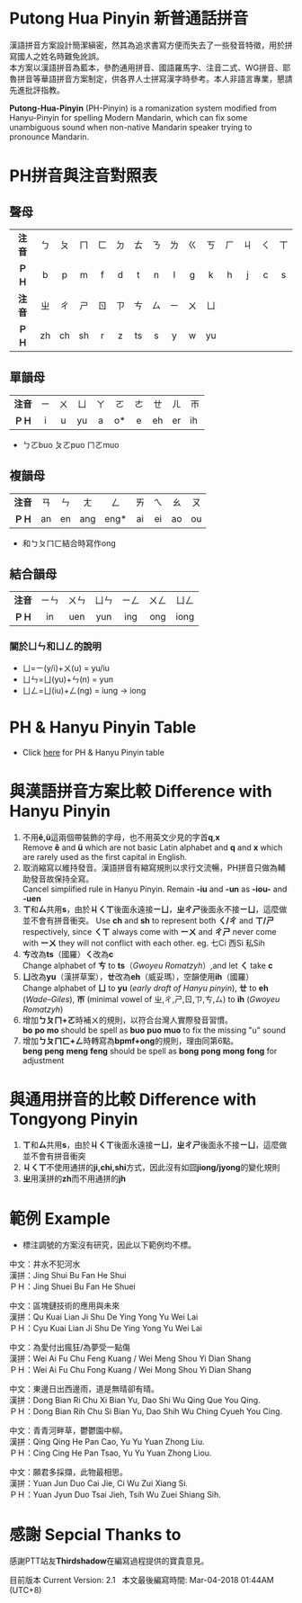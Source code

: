 # Putong Hua Pinyin 新普通話拼音
漢語拼音方案設計簡潔縝密，然其為追求書寫方便而失去了一些發音特徵，用於拼寫國人之姓名時難免訛誤。  
本方案以漢語拼音為藍本，參酌通用拼音、國語羅馬字、注音二式、WG拼音、耶魯拼音等華語拼音方案制定，供各界人士拼寫漢字時參考。本人非語言專業，懇請先進批評指教。  
  
**Putong-Hua-Pinyin** (PH-Pinyin) is a romanization system modified from Hanyu-Pinyin for spelling Modern Mandarin, which can fix some unambiguous sound when non-native Mandarin speaker trying to pronounce Mandarin.

# PH拼音與注音對照表
## 聲母
| | | | | | | | | | | | | | | |
|:----:|:----:|:----:|:----:|:----:|:----:|:----:|:----:|:----:|:----:|:----:|:----:|:----:|:----:|:----:|
|**注音**|ㄅ|ㄆ|ㄇ|ㄈ|ㄉ|ㄊ|ㄋ|ㄌ|ㄍ|ㄎ|ㄏ|ㄐ|ㄑ|ㄒ
|**ＰＨ**|b|p|m|f|d|t|n|l|g|k|h|j|c|s
|**注音**|ㄓ|ㄔ|ㄕ|ㄖ|ㄗ|ㄘ|ㄙ|ㄧ|ㄨ|ㄩ
|**ＰＨ**|zh|ch|sh|r|z|ts|s|y|w|yu

## 單韻母
| | | | | | | | | | |
|:----:|:----:|:----:|:----:|:----:|:----:|:----:|:----:|:----:|:----:|
|**注音**|ㄧ|ㄨ|ㄩ|ㄚ|ㄛ|ㄜ|ㄝ|ㄦ|ㄭ
|**ＰＨ**|i|u|yu|a|o*|e|eh|er|ih 
* ㄅㄛbuo ㄆㄛpuo ㄇㄛmuo

## 複韻母
| | | | | | | | | |
|:----:|:----:|:----:|:----:|:----:|:----:|:----:|:----:|:----:|
|**注音**|ㄢ|ㄣ|ㄤ|ㄥ|ㄞ|ㄟ|ㄠ|ㄡ|
|**ＰＨ**|an|en|ang|eng*|ai|ei|ao|ou
* 和ㄅㄆㄇㄈ結合時寫作ong
## 結合韻母
| | | | | | | |
|:----:|:----:|:----:|:----:|:----:|:----:|:----:|
|**注音**|ㄧㄣ|ㄨㄣ|ㄩㄣ|ㄧㄥ|ㄨㄥ|ㄩㄥ
|**ＰＨ**|in|uen|yun|ing|ong|iong
### 關於ㄩㄣ和ㄩㄥ的說明
* ㄩ=ㄧ(y/i)+ㄨ(u) = yu/iu  
* ㄩㄣ=ㄩ(yu)+ㄣ(n) = yun  
* ㄩㄥ=ㄩ(iu)+ㄥ(ng) = iung -> iong

# PH & Hanyu Pinyin Table
* Click [here](https://github.com/Paravion/Putong-Hwa-Pinyin/wiki/PH-&-Hanyu-Pinyin-Table) for PH & Hanyu Pinyin table

# 與漢語拼音方案比較 Difference with Hanyu Pinyin
1. 不用**ê,ü**這兩個帶裝飾的字母，也不用英文少見的字首**q**,**x**  
Remove **ê** and **ü** which are not basic Latin alphabet and **q** and **x** which are rarely used as the first capital in English.
2. 取消縮寫以維持發音。漢語拼音有縮寫規則以求行文流暢，PH拼音只做為輔助發音故保持全寫。  
Cancel simplified rule in Hanyu Pinyin. Remain **-iu** and **-un** as **-iou-** and **-uen**
3. **ㄒ**和**ㄙ**共用**s**，由於**ㄐㄑㄒ**後面永遠接**ㄧㄩ**，**ㄓㄔㄕ**後面永不接**ㄧㄩ**，這麼做並不會有拼音衝突。 
Use **ch** and **sh** to represent both **ㄑ/ㄔ** and **ㄒ/ㄕ** respectively, since **ㄑㄒ** always come with **ーㄨ** and **ㄔㄕ** never come with **ーㄨ** they will not conflict with each other. eg. 七Ci 西Si 私Sih
4. **ㄘ**改為**ts**（國羅）**ㄑ**改為**c**  
Change alphabet of **ㄘ** to **ts**（_Gwoyeu Romatzyh_）,and let **ㄑ** take **c** 
5. **ㄩ**改為**yu**（漢拼草案），**ㄝ**改為**eh**（威妥瑪），空韻使用**ih**（國羅）     
Change alphabet of **ㄩ** to **yu** (_early draft of Hanyu pinyin_), **ㄝ** to **eh** (_Wade–Giles_), **ㄭ** (minimal vowel of ㄓ,ㄔ,ㄕ,ㄖ,ㄗ,ㄘ,ㄙ) to **ih** (_Gwoyeu Romatzyh_) 
6. 增加**ㄅㄆㄇ+ㄛ**時補ㄨ的規則，以符合台灣人實際發音習慣。  
**bo** **po** **mo** should be spell as **buo** **puo** **muo** to fix the missing "u" sound
7. 增加**ㄅㄆㄇㄈ+ㄥ**時轉寫為**bpmf+ong**的規則，理由同第6點。  
**beng** **peng** **meng** **feng** should be spell as **bong** **pong** **mong** **fong** for adjustment

# 與通用拼音的比較 Difference with Tongyong Pinyin
1. **ㄒ**和**ㄙ**共用**s**，由於**ㄐㄑㄒ**後面永遠接**ㄧㄩ**，**ㄓㄔㄕ**後面永不接**ㄧㄩ**，這麼做並不會有拼音衝突
2. **ㄐㄑㄒ**不使用通拼的**ji,chi,shi**方式，因此沒有如囧**jiong/jyong**的變化規則  
3. **ㄓ**用漢拼的**zh**而不用通拼的**jh**

# 範例 Example
* 標注調號的方案沒有研究，因此以下範例均不標。

中文：井水不犯河水  
漢拼：Jing Shui Bu Fan He Shui  
ＰＨ：Jing Shuei Bu Fan He Shuei  
  
中文：區塊鏈技術的應用與未來  
漢拼：Qu Kuai Lian Ji Shu De Ying Yong Yu Wei Lai  
ＰＨ：Cyu Kuai Lian Ji Shu De Ying Yong Yu Wei Lai  
  
中文：為愛付出瘋狂/為夢受一點傷  
漢拼：Wei Ai Fu Chu Feng Kuang / Wei Meng Shou Yi Dian Shang  
ＰＨ：Wei Ai Fu Chu Fong Kuang / Wei Mong Shou Yi Dian Shang  
  
中文：東邊日出西邊雨，道是無晴卻有晴。  
漢拼：Dong Bian Ri Chu Xi Bian Yu, Dao Shi Wu Qing Que You Qing.  
ＰＨ：Dong Bian Rih Chu Si Bian Yu, Dao Shih Wu Ching Cyueh You Cing.  
  
中文：青青河畔草，鬱鬱園中柳。  
漢拼：Qing Qing He Pan Cao, Yu Yu Yuan Zhong Liu.  
ＰＨ：Cing Cing He Pan Tsao, Yu Yu Yuan Zhong Liou.  
  
中文：願君多採擷，此物最相思。  
漢拼：Yuan Jun Duo Cai Jie, Ci Wu Zui Xiang Si.  
ＰＨ：Yuan Jyun Duo Tsai Jieh, Tsih Wu Zuei Shiang Sih.

# 感謝 Sepcial Thanks to
感謝PTT站友**Thirdshadow**在編寫過程提供的寶貴意見。  
  
目前版本 Current Version: 2.1  
本文最後編寫時間: Mar-04-2018 01:44AM (UTC+8)
